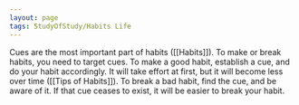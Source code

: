 ```yaml
---
layout: page
tags: StudyOfStudy/Habits Life 
---
```


Cues are the most important part of habits ([[Habits]]). To make or break habits, you need to target cues. To make a good habit, establish a cue, and do your habit accordingly. It will take effort at first, but it will become less over time ([[Tips of Habits]]). To break a bad habit, find the cue, and be aware of it. If that cue ceases to exist, it will be easier to break your habit.
